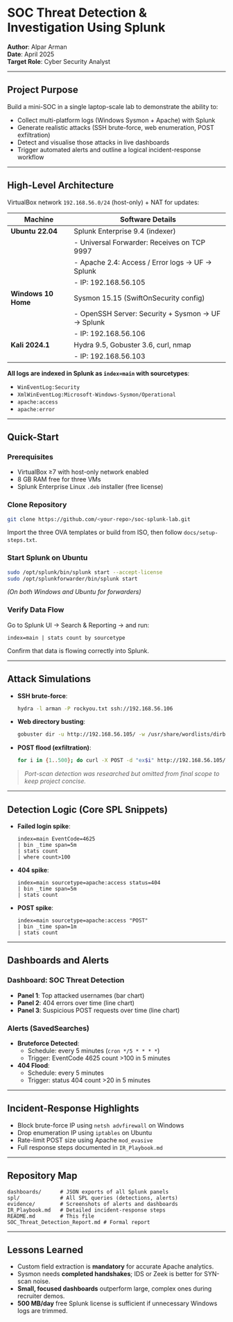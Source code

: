 # SOC Threat Detection & Investigation Using Splunk

**Author**: Alpar Arman  
**Date**: April 2025  
**Target Role**: Cyber Security Analyst 

---

## Project Purpose

Build a mini-SOC in a single laptop-scale lab to demonstrate the ability to:

- Collect multi-platform logs (Windows Sysmon + Apache) with Splunk
- Generate realistic attacks (SSH brute-force, web enumeration, POST exfiltration)
- Detect and visualise those attacks in live dashboards
- Trigger automated alerts and outline a logical incident-response workflow

---

## High-Level Architecture

VirtualBox network `192.168.56.0/24` (host-only) + NAT for updates:

| Machine              | Software Details                                         |
|----------------------|-----------------------------------------------------------|
| **Ubuntu 22.04**      | Splunk Enterprise 9.4 (indexer)                            |
|                      | - Universal Forwarder: Receives on TCP 9997                |
|                      | - Apache 2.4: Access / Error logs → UF → Splunk             |
|                      | - IP: 192.168.56.105                                        |
| **Windows 10 Home**   | Sysmon 15.15 (SwiftOnSecurity config)                      |
|                      | - OpenSSH Server: Security + Sysmon → UF → Splunk          |
|                      | - IP: 192.168.56.106                                        |
| **Kali 2024.1**       | Hydra 9.5, Gobuster 3.6, curl, nmap                        |
|                      | - IP: 192.168.56.103                                        |

**All logs are indexed in Splunk as `index=main` with sourcetypes**:
- `WinEventLog:Security`
- `XmlWinEventLog:Microsoft-Windows-Sysmon/Operational`
- `apache:access`
- `apache:error`

---

## Quick-Start

### Prerequisites

- VirtualBox ≥7 with host-only network enabled
- 8 GB RAM free for three VMs
- Splunk Enterprise Linux `.deb` installer (free license)

### Clone Repository

```bash
git clone https://github.com/<your-repo>/soc-splunk-lab.git
```

Import the three OVA templates or build from ISO, then follow `docs/setup-steps.txt`.

### Start Splunk on Ubuntu

```bash
sudo /opt/splunk/bin/splunk start --accept-license
sudo /opt/splunkforwarder/bin/splunk start
```
*(On both Windows and Ubuntu for forwarders)*

### Verify Data Flow

Go to Splunk UI → Search & Reporting → and run:

```spl
index=main | stats count by sourcetype
```

Confirm that data is flowing correctly into Splunk.

---

## Attack Simulations

- **SSH brute-force**:
  ```bash
  hydra -l arman -P rockyou.txt ssh://192.168.56.106
  ```
- **Web directory busting**:
  ```bash
  gobuster dir -u http://192.168.56.105/ -w /usr/share/wordlists/dirb/common.txt
  ```
- **POST flood (exfiltration)**:
  ```bash
  for i in {1..500}; do curl -X POST -d "ex$i" http://192.168.56.105/; done
  ```

> *Port-scan detection was researched but omitted from final scope to keep project concise.*

---

## Detection Logic (Core SPL Snippets)

- **Failed login spike**:
  ```spl
  index=main EventCode=4625
  | bin _time span=5m
  | stats count
  | where count>100
  ```

- **404 spike**:
  ```spl
  index=main sourcetype=apache:access status=404
  | bin _time span=5m
  | stats count
  ```

- **POST spike**:
  ```spl
  index=main sourcetype=apache:access "POST"
  | bin _time span=1m
  | stats count
  ```

---

## Dashboards and Alerts

### Dashboard: SOC Threat Detection

- **Panel 1**: Top attacked usernames (bar chart)
- **Panel 2**: 404 errors over time (line chart)
- **Panel 3**: Suspicious POST requests over time (line chart)

### Alerts (SavedSearches)

- **Bruteforce Detected**:
  - Schedule: every 5 minutes (`cron */5 * * * *`)
  - Trigger: EventCode 4625 count >100 in 5 minutes
- **404 Flood**:
  - Schedule: every 5 minutes
  - Trigger: status 404 count >20 in 5 minutes

---

## Incident-Response Highlights

- Block brute-force IP using `netsh advfirewall` on Windows
- Drop enumeration IP using `iptables` on Ubuntu
- Rate-limit POST size using Apache `mod_evasive`
- Full response steps documented in `IR_Playbook.md`

---

## Repository Map

```
dashboards/      # JSON exports of all Splunk panels
spl/             # All SPL queries (detections, alerts)
evidence/        # Screenshots of alerts and dashboards
IR_Playbook.md   # Detailed incident-response steps
README.md        # This file
SOC_Threat_Detection_Report.md # Formal report
```

---

## Lessons Learned

- Custom field extraction is **mandatory** for accurate Apache analytics.
- Sysmon needs **completed handshakes**; IDS or Zeek is better for SYN-scan noise.
- **Small, focused dashboards** outperform large, complex ones during recruiter demos.
- **500 MB/day** free Splunk license is sufficient if unnecessary Windows logs are trimmed.

